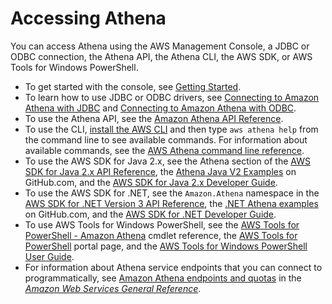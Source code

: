 # Accessing Athena<a name="accessing-ate"></a>

You can access Athena using the AWS Management Console, a JDBC or ODBC connection, the Athena API, the Athena CLI, the AWS SDK, or AWS Tools for Windows PowerShell\.
+ To get started with the console, see [Getting Started](getting-started.md)\.
+ To learn how to use JDBC or ODBC drivers, see [Connecting to Amazon Athena with JDBC](connect-with-jdbc.md) and [Connecting to Amazon Athena with ODBC](connect-with-odbc.md)\.
+ To use the Athena API, see the [Amazon Athena API Reference](https://docs.aws.amazon.com/athena/latest/APIReference/)\.
+ To use the CLI, [install the AWS CLI](https://docs.aws.amazon.com/cli/latest/userguide/installing.html) and then type `aws athena help` from the command line to see available commands\. For information about available commands, see the [AWS Athena command line reference](https://docs.aws.amazon.com/cli/latest/reference/athena/)\.
+ To use the AWS SDK for Java 2\.x, see the Athena section of the [AWS SDK for Java 2\.x API Reference](https://sdk.amazonaws.com/java/api/latest/overview-summary.html), the [Athena Java V2 Examples](https://github.com/awsdocs/aws-doc-sdk-examples/tree/master/java/example_code/athena) on GitHub\.com, and the [AWS SDK for Java 2\.x Developer Guide](https://docs.aws.amazon.com/sdk-for-java/v2/developer-guide/)\.
+ To use the AWS SDK for \.NET, see the `Amazon.Athena` namespace in the [AWS SDK for \.NET Version 3 API Reference](https://docs.aws.amazon.com/sdkfornet/v3/apidocs/index.html), the [\.NET Athena examples](https://github.com/awsdocs/aws-doc-sdk-examples/tree/master/dotnet/example_code_legacy/Athena) on GitHub\.com, and the [AWS SDK for \.NET Developer Guide](https://docs.aws.amazon.com/sdk-for-net/latest/developer-guide/)\.
+ To use AWS Tools for Windows PowerShell, see the [AWS Tools for PowerShell \- Amazon Athena](https://docs.aws.amazon.com/powershell/latest/reference/index.html?page=Amazon_Athena_cmdlets.html) cmdlet reference, the [AWS Tools for PowerShell](http://aws.amazon.com/powershell/) portal page, and the [AWS Tools for Windows PowerShell User Guide](https://docs.aws.amazon.com/powershell/latest/userguide/)\.
+  For information about Athena service endpoints that you can connect to programmatically, see [Amazon Athena endpoints and quotas](https://docs.aws.amazon.com/general/latest/gr/athena.html) in the *[Amazon Web Services General Reference](https://docs.aws.amazon.com/general/latest/gr/)*\.